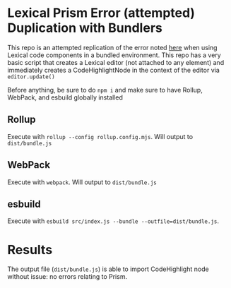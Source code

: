 # Lexical Prism Error (attempted) Duplication with Bundlers

This repo is an attempted replication of the error noted [here](https://github.com/remix-run/remix/discussions/8182) when using Lexical code components in a bundled environment. This repo has a very basic script that creates a Lexical editor (not attached to any element) and immediately creates a CodeHighlightNode in the context of the editor via `editor.update()`

Before anything, be sure to do `npm i` and make sure to have Rollup, WebPack, and esbuild globally installed

## Rollup

Execute with `rollup --config rollup.config.mjs`. Will output to `dist/bundle.js`

## WebPack

Execute with `webpack`. Will output to `dist/bundle.js`

## esbuild

Execute with `esbuild src/index.js --bundle --outfile=dist/bundle.js`. 

# Results

The output file (`dist/bundle.js`) is able to import CodeHighlight node without issue: no errors relating to Prism.